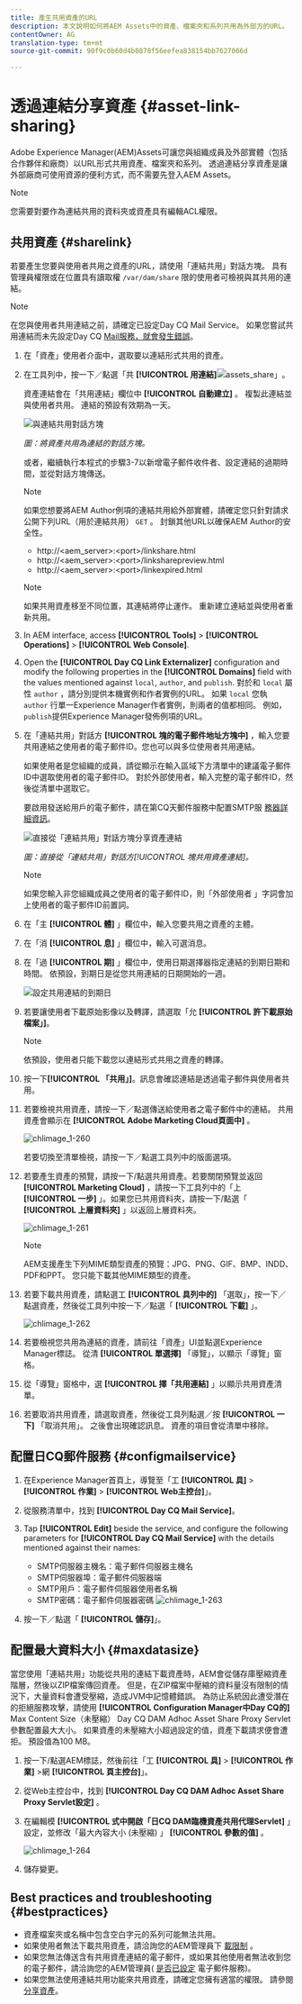 ```yaml
---
title: 產生共用資產的URL
description: 本文說明如何將AEM Assets中的資產、檔案夾和系列共用為外部方的URL。
contentOwner: AG
translation-type: tm+mt
source-git-commit: 90f9c0b60d4b0878f56eefea838154bb7627066d

---
```



# 透過連結分享資產 {#asset-link-sharing}

Adobe Experience Manager(AEM)Assets可讓您與組織成員及外部實體（包括合作夥伴和廠商）以URL形式共用資產、檔案夾和系列。 透過連結分享資產是讓外部廠商可使用資源的便利方式，而不需要先登入AEM Assets。

>[!NOTE]
>
>您需要對要作為連結共用的資料夾或資產具有編輯ACL權限。

## 共用資產 {#sharelink}

若要產生您要與使用者共用之資產的URL，請使用「連結共用」對話方塊。 具有管理員權限或在位置具有讀取權 `/var/dam/share` 限的使用者可檢視與其共用的連結。

>[!NOTE]
>
>在您與使用者共用連結之前，請確定已設定Day CQ Mail Service。 如果您嘗試共用連結而未先設定Day CQ [Mail服務，就會發生錯誤](/help/assets/link-sharing.md#configmailservice)。

1. 在「資產」使用者介面中，選取要以連結形式共用的資產。
1. 在工具列中，按一下／點選「共 **[!UICONTROL 用連結]**![assets_share」](assets/assets_share.png)。

   資產連結會在「共用連結」欄位中 **[!UICONTROL 自動建立]** 。 複製此連結並與使用者共用。 連結的預設有效期為一天。

   ![與連結共用對話方塊](assets/Link-sharing-dialog-box.png)

   *圖：將資產共用為連結的對話方塊。*

   或者，繼續執行本程式的步驟3-7以新增電子郵件收件者、設定連結的過期時間，並從對話方塊傳送。

   >[!NOTE]
   >
   >如果您想要將AEM Author例項的連結共用給外部實體，請確定您只針對請求公開下列URL（用於連結共用） `GET` 。 封鎖其他URL以確保AEM Author的安全性。
   >
   >* http://&lt;aem_server>:&lt;port>/linkshare.html
   * http://&lt;aem_server>:&lt;port>/linksharepreview.html
   * http://&lt;aem_server>:&lt;port>/linkexpired.html


   >[!NOTE]
   如果共用資產移至不同位置，其連結將停止運作。 重新建立連結並與使用者重新共用。

1. In AEM interface, access **[!UICONTROL Tools]** > **[!UICONTROL Operations]** > **[!UICONTROL Web Console]**.

1. Open the **[!UICONTROL Day CQ Link Externalizer]** configuration and modify the following properties in the **[!UICONTROL Domains]** field with the values mentioned against `local`, `author`, and `publish`. 對於和 `local` 屬性 `author` ，請分別提供本機實例和作者實例的URL。 如果 `local` 您執 `author` 行單一Experience Manager作者實例，則兩者的值都相同。 例如， `publish`提供Experience Manager發佈例項的URL。

1. 在「連結共用」對話方 **[!UICONTROL 塊的電子郵件地址方塊中]** ，輸入您要共用連結之使用者的電子郵件ID。您也可以與多位使用者共用連結。

   如果使用者是您組織的成員，請從顯示在輸入區域下方清單中的建議電子郵件ID中選取使用者的電子郵件ID。 對於外部使用者，輸入完整的電子郵件ID，然後從清單中選取它。

   要啟用發送給用戶的電子郵件，請在第CQ天郵件服務中配置SMTP服 [務器詳細資訊](#configmailservice)。

   ![直接從「連結共用」對話方塊分享資產連結](assets/Asset-Sharing-LinkShareDialog.png)

   *圖：直接從「連結共用」對話方[!UICONTROL 塊共用資產連結]。*

   >[!NOTE]
   如果您輸入非您組織成員之使用者的電子郵件ID，則「外部使用者  」字詞會加上使用者的電子郵件ID前置詞。

1. 在「主 **[!UICONTROL 體]** 」欄位中，輸入您要共用之資產的主體。

1. 在「消 **[!UICONTROL 息]** 」欄位中，輸入可選消息。

1. 在「過 **[!UICONTROL 期]** 」欄位中，使用日期選擇器指定連結的到期日期和時間。 依預設，到期日是從您共用連結的日期開始的一週。

   ![設定共用連結的到期日](assets/Set-shared-link-expiration.png)

1. 若要讓使用者下載原始影像以及轉譯，請選取「允 **[!UICONTROL 許下載原始檔案」]**。

   >[!NOTE]
   依預設，使用者只能下載您以連結形式共用之資產的轉譯。

1. 按一下&#x200B;**[!UICONTROL 「共用」]**。訊息會確認連結是透過電子郵件與使用者共用。
1. 若要檢視共用資產，請按一下／點選傳送給使用者之電子郵件中的連結。 共用資產會顯示在 **[!UICONTROL Adobe Marketing Cloud頁面中]** 。

   ![chlimage_1-260](assets/chlimage_1-545.png)

   若要切換至清單檢視，請按一下／點選工具列中的版面選項。

1. 若要產生資產的預覽，請按一下/點選共用資產。若要關閉預覽並返回 **[!UICONTROL Marketing Cloud]** ，請按一下工具列中的「上 **[!UICONTROL 一步]** 」。如果您已共用資料夾，請按一下/點選「 **[!UICONTROL 上層資料夾]** 」以返回上層資料夾。

   ![chlimage_1-261](assets/chlimage_1-546.png)

   >[!NOTE]
   AEM支援產生下列MIME類型資產的預覽：JPG、PNG、GIF、BMP、INDD、PDF和PPT。 您只能下載其他MIME類型的資產。

1. 若要下載共用資產，請點選工 **[!UICONTROL 具列中的]** 「選取」，按一下／點選資產，然後從工具列中按一下／點選「 **[!UICONTROL 下載]** 」。

   ![chlimage_1-262](assets/chlimage_1-547.png)

1. 若要檢視您共用為連結的資產，請前往「資產」UI並點選Experience Manager標誌。 從清 **[!UICONTROL 單選擇]** 「導覽」，以顯示「導覽」窗格。
1. 從「導覽」窗格中，選 **[!UICONTROL 擇「共用連結]** 」以顯示共用資產清單。
1. 若要取消共用資產，請選取資產，然後從工具列點選／按 **[!UICONTROL 一下]** 「取消共用」。 之後會出現確認訊息。 資產的項目會從清單中移除。

## 配置日CQ郵件服務 {#configmailservice}

1. 在Experience Manager首頁上，導覽至「工 **[!UICONTROL 具]** > **[!UICONTROL 作業]** > **[!UICONTROL Web主控台]**」。
1. 從服務清單中，找到 **[!UICONTROL Day CQ Mail Service]**。
1. Tap **[!UICONTROL Edit]** beside the service, and configure the following parameters for **[!UICONTROL Day CQ Mail Service]** with the details mentioned against their names:

   * SMTP伺服器主機名：電子郵件伺服器主機名
   * SMTP伺服器埠：電子郵件伺服器端
   * SMTP用戶：電子郵件伺服器使用者名稱
   * SMTP密碼：電子郵件伺服器密碼
   ![chlimage_1-263](assets/chlimage_1-548.png)

1. 按一下／點選「 **[!UICONTROL 儲存]**」。

## 配置最大資料大小 {#maxdatasize}

當您使用「連結共用」功能從共用的連結下載資產時，AEM會從儲存庫壓縮資產階層，然後以ZIP檔案傳回資產。 但是，在ZIP檔案中壓縮的資料量沒有限制的情況下，大量資料會遭受壓縮，造成JVM中記憶體錯誤。 為防止系統因此遭受潛在的拒絕服務攻擊，請使用 **[!UICONTROL Configuration Manager中Day CQ的]** Max Content Size（未壓縮）  Day CQ DAM Adhoc Asset Share Proxy Servlet參數配置最大大小。 如果資產的未壓縮大小超過設定的值，資產下載請求便會遭拒。 預設值為100 MB。

1. 按一下/點選AEM標誌，然後前往「工 **[!UICONTROL 具]** > **[!UICONTROL 作業]** >網 **[!UICONTROL 頁主控台]**」。
1. 從Web主控台中，找到 **[!UICONTROL Day CQ DAM Adhoc Asset Share Proxy Servlet設定]** 。
1. 在編輯模 **[!UICONTROL 式中開啟「日CQ DAM臨機資產共用代理Servlet]** 」設定，並修改「最大內容大小 (未壓縮) 」 **[!UICONTROL 參數的值]** 。

   ![chlimage_1-264](assets/chlimage_1-549.png)

1. 儲存變更。

## Best practices and troubleshooting {#bestpractices}

* 資產檔案夾或名稱中包含空白字元的系列可能無法共用。
* 如果使用者無法下載共用資產，請洽詢您的AEM管理員下 [載限制](#maxdatasize) 。
* 如果您無法傳送含有共用資產連結的電子郵件，或如果其他使用者無法收到您的電子郵件，請洽詢您的AEM管理員( [是否已設定](#configmailservice) 電子郵件服務)。
* 如果您無法使用連結共用功能來共用資產，請確定您擁有適當的權限。 請參閱 [分享資產](#sharelink)。
